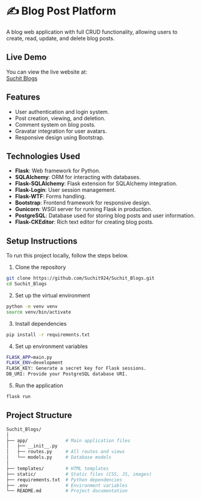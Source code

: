 # ✍️ Blog Post Platform

A blog web application with full CRUD functionality, allowing users to create, read, update, and delete blog posts.

## Live Demo

You can view the live website at:  
[Suchit Blogs](https://suchit-blogs-abkj.onrender.com)

## Features

- User authentication and login system.
- Post creation, viewing, and deletion.
- Comment system on blog posts.
- Gravatar integration for user avatars.
- Responsive design using Bootstrap.

## Technologies Used

- **Flask**: Web framework for Python.
- **SQLAlchemy**: ORM for interacting with databases.
- **Flask-SQLAlchemy**: Flask extension for SQLAlchemy integration.
- **Flask-Login**: User session management.
- **Flask-WTF**: Forms handling.
- **Bootstrap**: Frontend framework for responsive design.
- **Gunicorn**: WSGI server for running Flask in production.
- **PostgreSQL**: Database used for storing blog posts and user information.
- **Flask-CKEditor**: Rich text editor for creating blog posts.

## Setup Instructions

To run this project locally, follow the steps below.
1. Clone the repository
```bash
git clone https://github.com/Suchit924/Suchit_Blogs.git
cd Suchit_Blogs
```
2. Set up the virtual environment
```bash
python -m venv venv
source venv/bin/activate
```
3. Install dependencies
```bash
pip install -r requirements.txt
```

4. Set up environment variables
```bash
FLASK_APP=main.py
FLASK_ENV=development
FLASK_KEY: Generate a secret key for Flask sessions.
DB_URI: Provide your PostgreSQL database URI.
```
5. Run the application
```bash
flask run
```
## Project Structure
```bash
Suchit_Blogs/
│
├── app/              # Main application files
│   ├── __init__.py
│   ├── routes.py     # All routes and views
│   └── models.py     # Database models
│
├── templates/        # HTML templates
├── static/           # Static files (CSS, JS, images)
├── requirements.txt  # Python dependencies
├── .env              # Environment variables
└── README.md         # Project documentation
